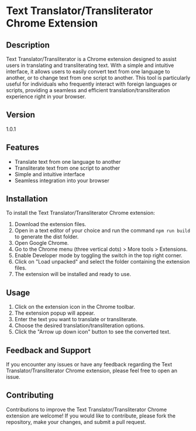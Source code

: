 # Text Translator/Transliterator Chrome Extension

## Description
Text Translator/Transliterator is a Chrome extension designed to assist users in translating and transliterating text. With a simple and intuitive interface, it allows users to easily convert text from one language to another, or to change text from one script to another. This tool is particularly useful for individuals who frequently interact with foreign languages or scripts, providing a seamless and efficient translation/transliteration experience right in your browser.

## Version
1.0.1

## Features
- Translate text from one language to another
- Transliterate text from one script to another
- Simple and intuitive interface
- Seamless integration into your browser

## Installation
To install the Text Translator/Transliterator Chrome extension:
1. Download the extension files.
2. Open in a text editor of your choice and run the command `npm run build` to generate the dist folder.
3. Open Google Chrome.
4. Go to the Chrome menu (three vertical dots) > More tools > Extensions.
5. Enable Developer mode by toggling the switch in the top right corner.
6. Click on "Load unpacked" and select the folder containing the extension files.
7. The extension will be installed and ready to use.

## Usage
1. Click on the extension icon in the Chrome toolbar.
2. The extension popup will appear.
3. Enter the text you want to translate or transliterate.
4. Choose the desired translation/transliteration options.
5. Click the "Arrow up down icon" button to see the converted text.

## Feedback and Support
If you encounter any issues or have any feedback regarding the Text Translator/Transliterator Chrome extension, please feel free to open an issue.

## Contributing
Contributions to improve the Text Translator/Transliterator Chrome extension are welcome! If you would like to contribute, please fork the repository, make your changes, and submit a pull request.
